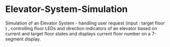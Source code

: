 # Elevator-System-Simulation
Simulation of an Elevator System - handling user request (input : target floor ) , controlling floor LEDs  and direction indicators of an elevator based on current and target floor states and displays current floor number on a 7-segment display.
